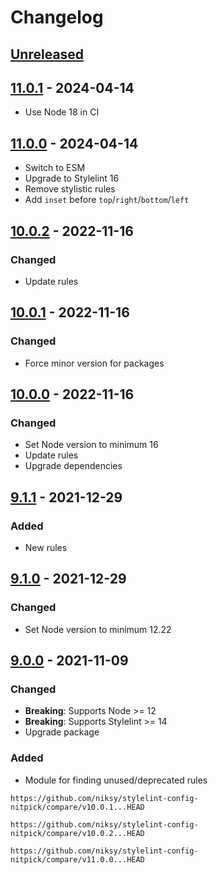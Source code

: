 # Changelog

## [Unreleased][]

## [11.0.1][] - 2024-04-14

-   Use Node 18 in CI

## [11.0.0][] - 2024-04-14

-   Switch to ESM
-   Upgrade to Stylelint 16
-   Remove stylistic rules
-   Add `inset` before `top`/`right`/`bottom`/`left`

## [10.0.2][] - 2022-11-16

### Changed

-   Update rules

## [10.0.1][] - 2022-11-16

### Changed

-   Force minor version for packages

## [10.0.0][] - 2022-11-16

### Changed

-   Set Node version to minimum 16
-   Update rules
-   Upgrade dependencies

## [9.1.1][] - 2021-12-29

### Added

-   New rules

## [9.1.0][] - 2021-12-29

### Changed

-   Set Node version to minimum 12.22

## [9.0.0][] - 2021-11-09

### Changed

-   **Breaking**: Supports Node >= 12
-   **Breaking**: Supports Stylelint >= 14
-   Upgrade package

### Added

-   Module for finding unused/deprecated rules

[9.0.0]: https://github.com/niksy/stylelint-config-niksy/tree/v9.0.0
[9.1.0]: https://github.com/niksy/stylelint-config-nitpick/tree/v9.1.0
[9.1.1]: https://github.com/niksy/stylelint-config-nitpick/tree/v9.1.1
[10.0.0]: https://github.com/niksy/stylelint-config-nitpick/tree/v10.0.0

    https://github.com/niksy/stylelint-config-nitpick/compare/v10.0.1...HEAD

[10.0.1]: https://github.com/niksy/stylelint-config-nitpick/tree/v10.0.1

    https://github.com/niksy/stylelint-config-nitpick/compare/v10.0.2...HEAD

[10.0.2]: https://github.com/niksy/stylelint-config-nitpick/tree/v10.0.2
[Unreleased]:
	https://github.com/niksy/stylelint-config-nitpick/compare/v11.0.1...HEAD
[11.0.1]: https://github.com/niksy/stylelint-config-nitpick/tree/v11.0.1

    https://github.com/niksy/stylelint-config-nitpick/compare/v11.0.0...HEAD

[11.0.0]: https://github.com/niksy/stylelint-config-nitpick/tree/v11.0.0
